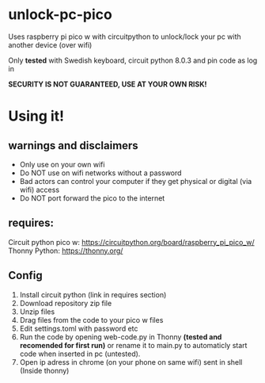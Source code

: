 # unlock-pc-pico
Uses raspberry pi pico w with circuitpython to unlock/lock your pc with another device (over wifi)

Only **tested** with Swedish keyboard, circuit python 8.0.3 and pin code as log in

**SECURITY IS NOT GUARANTEED, USE AT YOUR OWN RISK!**

# Using it!
## warnings and disclaimers
* Only use on your own wifi
* Do NOT use on wifi networks without a password
* Bad actors can control your computer if they get physical or digital (via wifi) access
* Do NOT port forward the pico to the internet
## requires:
Circuit python pico w: https://circuitpython.org/board/raspberry_pi_pico_w/
Thonny Python: https://thonny.org/ 
## Config
1. Install circuit python (link in requires section)
2. Download repository zip file
3. Unzip files
4. Drag files from the code to your pico w files
5. Edit settings.toml with password etc
6. Run the code by opening web-code.py in Thonny **(tested and recomended for first run)** or rename it to main.py to automaticly start code when inserted in pc (untested).
7. Open ip adress in chrome (on your phone on same wifi) sent in shell (Inside thonny)
